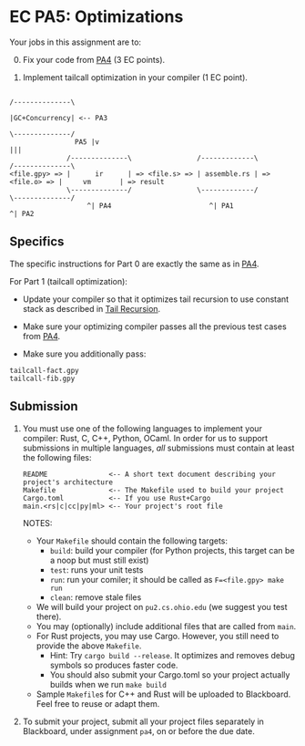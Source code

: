 # EC PA5: Optimizations

Your jobs in this assignment are to: 

0. Fix your code from [PA4](4.md) (3 EC points).

1. Implement tailcall optimization in your compiler (1 EC point).

```
                                                                             /--------------\
                                                                             |GC+Concurrency| <-- PA3
                                                                             \--------------/
                PA5 |v                                                                |||
              /--------------\                /-------------\                /--------------\
<file.gpy> => |      ir      | => <file.s> => | assemble.rs | => <file.o> => |     vm       | => result
              \--------------/                \-------------/                \--------------/
                   ^| PA4                        ^| PA1                             ^| PA2
```
## Specifics

The specific instructions for Part 0 are exactly the same as in [PA4](4.md).

For Part 1 (tailcall optimization): 

* Update your compiler so that it optimizes tail recursion to use constant stack as described in [Tail Recursion](../doc/tail-recursion.md).

* Make sure your optimizing compiler passes all the previous test cases from [PA4](4.md).

* Make sure you additionally pass: 

```
tailcall-fact.gpy
tailcall-fib.gpy
```

## Submission

1. You must use one of the following languages to implement your compiler: Rust, C, C++, Python, OCaml. In order for us to support submissions in multiple languages, *all* submissions must contain at least the following files:
   
   ```
   README               <-- A short text document describing your project's architecture
   Makefile             <-- The Makefile used to build your project
   Cargo.toml           <-- If you use Rust+Cargo
   main.<rs|c|cc|py|ml> <-- Your project's root file
   ```
   
   NOTES:
   * Your `Makefile` should contain the following targets:
      - `build`: build your compiler (for Python projects, this target can be a noop but must still exist)
      - `test`: runs your unit tests
      - `run`: run your comiler; it should be called as `F=<file.gpy> make run`
      - `clean`: remove stale files
   * We will build your project on `pu2.cs.ohio.edu` (we suggest you test there).
   * You may (optionally) include additional files that are called from `main`.
   * For Rust projects, you may use Cargo. However, you still need to provide the above `Makefile`.
      - Hint: Try `cargo build --release`. It optimizes and removes debug symbols so produces faster code.
      - You should also submit your Cargo.toml so your project actually builds when we run `make build`
   * Sample `Makefile`s for C++ and Rust will be uploaded to Blackboard. Feel free to reuse or adapt them.
   
 2. To submit your project, submit all your project files separately in Blackboard, under assignment `pa4`, on or before the due date.
